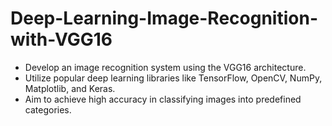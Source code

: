 # Deep-Learning-Image-Recognition-with-VGG16

* Develop an image recognition system using the VGG16 architecture.
* Utilize popular deep learning libraries like TensorFlow, OpenCV, NumPy, Matplotlib, and Keras.
* Aim to achieve high accuracy in classifying images into predefined categories.
